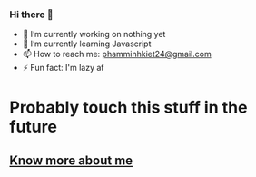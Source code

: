 ### Hi there 👋

- 🔭 I’m currently working on nothing yet
- 🌱 I’m currently learning Javascript
- 📫 How to reach me: phamminhkiet24@gmail.com 
- ⚡ Fun fact: I'm lazy af

# Probably touch this stuff in the future
## [Know more about me](https://github.com/AimKey)
